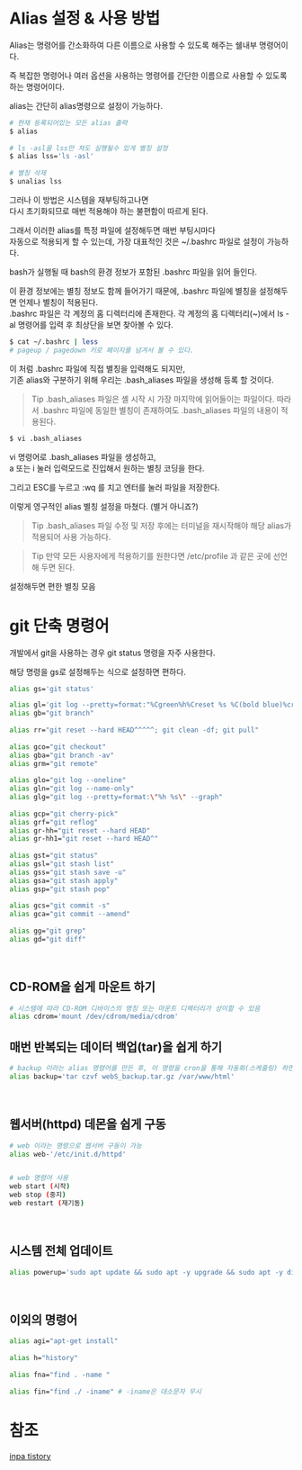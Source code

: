 # Alias 설정 & 사용 방법
Alias는 명령어를 간소화하여 다른 이름으로 사용할 수 있도록 해주는 쉘내부 명령어이다.

즉 복잡한 명령어나 여러 옵션을 사용하는 명령어를 간단한 이름으로 사용할 수 있도록 하는 명령어이다.

 

alias는 간단히 alias명령으로 설정이 가능하다. 

```BASH
# 현재 등록되어있는 모든 alias 출력
$ alias
 
# ls -asl을 lss만 쳐도 실행될수 있게 별칭 설정
$ alias lss='ls -asl' 
 
# 별칭 삭제
$ unalias lss
```

그러나 이 방법은 시스템을 재부팅하고나면  
다시 초기화되므로 매번 적용해야 하는 불편함이 따르게 된다.

 

그래서 이러한 alias를 특정 파일에 설정해두면 매번 부팅시마다  
자동으로 적용되게 할 수 있는데, 가장 대표적인 것은 ~/.bashrc 파일로 설정이 가능하다.

 
bash가 실행될 때 bash의 환경 정보가 포함된 .bashrc 파일을 읽어 들인다.

이 환경 정보에는 별칭 정보도 함께 들어가기 때문에, .bashrc 파일에 별칭을 설정해두면 언제나 별칭이 적용된다.  
.bashrc 파일은 각 계정의 홈 디렉터리에 존재한다. 각 계정의 홈 디렉터리(~)에서 ls -al 명령어를 입력 후 최상단을 보면 찾아볼 수 있다.

```BASH
$ cat ~/.bashrc | less
# pageup / pagedown 키로 페이지를 넘겨서 볼 수 있다.
```

이 처럼 .bashrc 파일에 직접 별칭을 입력해도 되지만,  
기존 alias와 구분하기 위해 우리는 .bash_aliases 파일을 생성해 등록 할 것이다.

> Tip
> .bash_aliases 파일은 셸 시작 시 가장 마지막에 읽어들이는 파일이다.
> 따라서 .bashrc 파일에 동일한 별칭이 존재하여도 .bash_aliases 파일의 내용이 적용된다.

```BASH
$ vi .bash_aliases
```

vi 명령어로 .bash_aliases 파일을 생성하고,  
a 또는 i 눌러 입력모드로 진입해서 원하는 별칭 코딩을 한다.

그리고 ESC를 누르고 :wq 를 치고 엔터를 눌러 파일을 저장한다.

이렇게 영구적인 alias 별칭 설정을 마쳤다. (별거 아니죠?)


> Tip
> .bash_aliases 파일 수정 및 저장 후에는 터미널을 재시작해야 해당 alias가 적용되어 사용 가능하다.

> Tip
> 만약 모든 사용자에게 적용하기를 원한다면 /etc/profile 과 같은 곳에 선언해 두면 된다.


설정해두면 편한 별칭 모음
 

# git 단축 명령어
개발에서 git을 사용하는 경우 git status 명령을 자주 사용한다.

해당 명령을 gs로 설정해두는 식으로 설정하면 편하다.

```BASH
alias gs='git status'
```

```BASH
alias gl='git log --pretty=format:"%Cgreen%h%Creset %s %C(bold blue)%cr %C(yellow)%d %an %Creset  " --abbrev-commit;'
alias gb="git branch"
 
alias rr="git reset --hard HEAD^^^^^; git clean -df; git pull"
 
alias gco="git checkout"
alias gba="git branch -av"
alias grm="git remote"
 
alias glo="git log --oneline"
alias gln="git log --name-only"
alias glg="git log --pretty=format:\"%h %s\" --graph"
 
alias gcp="git cherry-pick"
alias grf="git reflog"
alias gr-hh="git reset --hard HEAD"
alias gr-hh1="git reset --hard HEAD^"
 
alias gst="git status"
alias gsl="git stash list"
alias gss="git stash save -u"
alias gsa="git stash apply"
alias gsp="git stash pop"
 
alias gcs="git commit -s"
alias gca="git commit --amend"
 
alias gg="git grep"
alias gd="git diff"
```
 

## CD-ROM을 쉽게 마운트 하기
```BASH
# 시스템에 따라 CD-ROM 디바이스의 명칭 또는 마운트 디렉터리가 상이할 수 있음
alias cdrom='mount /dev/cdrom/media/cdrom'
```

## 매번 반복되는 데이터 백업(tar)을 쉽게 하기
```BASH
# backup 이라는 alias 명령어를 만든 후, 이 명령을 cron을 통해 자동화(스케줄링) 하면 된다.
alias backup='tar czvf webS_backup.tar.gz /var/www/html'
```
 

## 웹서버(httpd) 데몬을 쉽게 구동
```BASH
# web 이라는 명령으로 웹서버 구동이 가능 
alias web-'/etc/init.d/httpd'


# web 명령어 사용
web start (시작)
web stop (중지)
web restart (재기동)
```
 

## 시스템 전체 업데이트
```BASH
alias powerup='sudo apt update && sudo apt -y upgrade && sudo apt -y dist-upgrade && sudo apt -y autoremove && sudo apt -y autoclean'
```
 

## 이외의 명령어
```BASH
alias agi="apt-get install"
 
alias h="history"
 
alias fna="find . -name "
 
alias fin="find ./ -iname" # -iname은 대소문자 무시
```

# 참조
[inpa tistory](https://inpa.tistory.com/entry/LINUX-%F0%9F%93%9A-Alias-%EC%84%A4%EC%A0%95-%EC%82%AC%EC%9A%A9-%EB%B0%A9%EB%B2%95-%EC%A0%95%EB%A6%AC-%EB%8B%A8%EC%B6%95%EC%96%B4-%EC%98%88%EC%8B%9CTIP)
